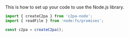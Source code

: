 This is how to set up your code to use the Node.js library.

```js
import { createC2pa } from 'c2pa-node';
import { readFile } from 'node:fs/promises';

const c2pa = createC2pa();
```

<!-- Comments from @tmathern

`import { readFile } from 'node:fs/promises';` looks unusual, but if it's in our code this way and works I would leave it.

More usual is `... from fs.promises`.

-->
